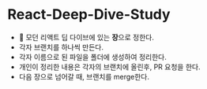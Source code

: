 # React-Deep-Dive-Study

- 📂 모던 리액트 딥 다이브에 있는 **장**으로 정한다.
- 각자 브랜치를 하나씩 만든다.
- 각자 이름으로 된 파일을 폴더에 생성하여 정리한다.
- 개인이 정리한 내용은 각자의 브랜치에 올린후, PR 요청을 한다.
- 다음 장으로 넘어갈 때, 브랜치를 merge한다.
